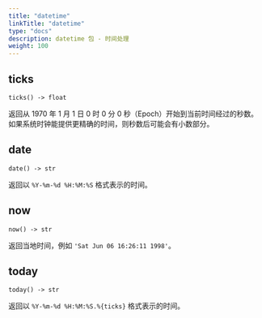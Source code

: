 ```yaml
---
title: "datetime"
linkTitle: "datetime"
type: "docs"
description: datetime 包 - 时间处理
weight: 100
---
```

## ticks

`ticks() -> float`

返回从 1970 年 1 月 1 日 0 时 0 分 0 秒（Epoch）开始到当前时间经过的秒数。如果系统时钟能提供更精确的时间，则秒数后可能会有小数部分。

## date

`date() -> str`

返回以 `%Y-%m-%d %H:%M:%S` 格式表示的时间。

## now

`now() -> str`

返回当地时间，例如 `'Sat Jun 06 16:26:11 1998'`。

## today

`today() -> str`

返回以 `%Y-%m-%d %H:%M:%S.%{ticks}` 格式表示的时间。
